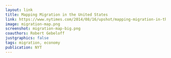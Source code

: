 ```yaml
---
layout: link
title: Mapping Migration in the United States
link: https://www.nytimes.com/2014/08/16/upshot/mapping-migration-in-the-united-states-since-1900.html
image: migration-map.png
screenshot: migration-map-big.png
coauthors: Robert Gebeloff
justgraphics: false
tags: migration, economy
publication: NYT
---
```


